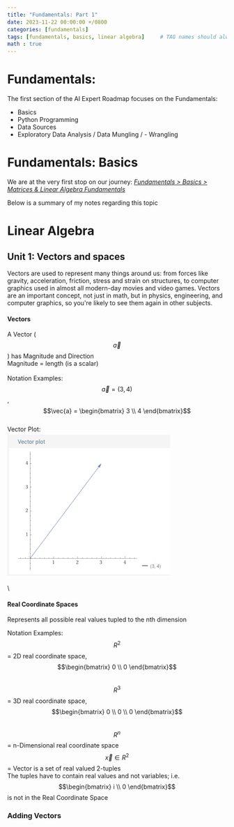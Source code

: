 ```yaml
---
title: "Fundamentals: Part 1"
date: 2023-11-22 00:00:00 +/0800
categories: [fundamentals]
tags: [fundamentals, basics, linear algebra]     # TAG names should always be lowercase
math : true
---
```


# Fundamentals:
The first section of the AI Expert Roadmap focuses on the Fundamentals:
- Basics
- Python Programming
- Data Sources
- Exploratory Data Analysis / Data Mungling / - Wrangling


# Fundamentals: Basics
We are at the very first stop on our journey: [_Fundamentals > Basics > Matrices & Linear Algebra Fundamentals_](https://www.khanacademy.org/math/linear-algebra)

Below is a summary of my notes regarding this topic

# Linear Algebra
## Unit 1: Vectors and spaces

Vectors are used to represent many things around us: from forces like gravity, acceleration, friction, stress and strain on structures, to computer graphics used in almost all modern-day movies and video games. Vectors are an important concept, not just in math, but in physics, engineering, and computer graphics, so you're likely to see them again in other subjects.

#### Vectors
A Vector ($$\vec{a}$$) has Magnitude and Direction\
  Magnitude = length (is a scalar)\
\
Notation Examples:\
$$\vec{a} = (3, 4)$$,  $$\vec{a} = \begin{bmatrix} 3 \\ 4 \end{bmatrix}$$
\
Vector Plot:\
![Vector Example](/assets/img/2023-11-22-fundamentals-part1/Vector1.png)\
\
\
#### Real Coordinate Spaces
Represents all possible real values tupled to the nth dimension

Notation Examples:\
$$R^2$$ = 2D real coordinate space, $$\begin{bmatrix} 0 \\ 0 \end{bmatrix}$$
\
$$R^3$$ = 3D real coordinate space, $$\begin{bmatrix} 0 \\ 0 \\ 0 \end{bmatrix}$$
\
$$R^n$$ = n-Dimensional real coordinate space
\
$$\vec{x} \in R^2$$ = Vector is a set of real valued 2-tuples\
The tuples have to contain real values and not variables; i.e. $$\begin{bmatrix} i \\ 0 \end{bmatrix}$$ is not in the Real Coordinate Space

### Adding Vectors

